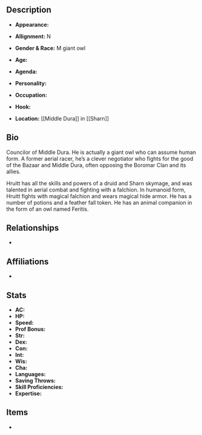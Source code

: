 ## Description
- **Appearance:** 

- **Allignment:** N

- **Gender & Race:** M giant owl

- **Age:** 

- **Agenda:** 

- **Personality:** 

- **Occupation:** 

- **Hook:** 

- **Location:** [[Middle Dura]] in [[Sharn]]

## Bio
Councilor of Middle Dura. He is actually a giant owl who can assume human form. A former aerial racer, he’s a clever negotiator who fights for the good of the Bazaar and Middle Dura, often opposing the Boromar Clan and its allies.

Hruitt has all the skills and powers of a druid and Sharn skymage, and was talented in aerial combat and fighting with a falchion. In humanoid form, Hruitt fights with magical falchion and wears magical hide armor. He has a number of potions and a feather fall token. He has an animal companion in the form of an owl named Feritis.

## Relationships
- 

## Affiliations
- 

## Stats
- **AC:** 
- **HP:** 
- **Speed:** 
- **Prof Bonus:** 
- **Str:** 
- **Dex:** 
- **Con:** 
- **Int:** 
- **Wis:** 
- **Cha:** 
- **Languages:** 
- **Saving Throws:** 
- **Skill Proficiencies:** 
- **Expertise:** 


## Items
- 
